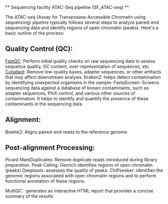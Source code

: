 ** Sequencing facility ATAC-Seq pipeline (SF_ATAC-seq) **

The ATAC-seq (Assay for Transposase-Accessible Chromatin using sequencing) pipeline typically follows several steps to analyze paired-end sequencing data and identify regions of open chromatin (peaks). Here's a basic outline of the process:

## Quality Control (QC):

[FastQC](https://www.bioinformatics.babraham.ac.uk/projects/fastqc/): Perform initial quality checks on raw sequencing data to assess sequence quality, GC content, over-representation of sequences, etc.
[Cutadapt](https://cutadapt.readthedocs.io/en/stable/): Remove low-quality bases, adapter sequences, or other artifacts that may affect downstream analysis.
Kraken2: Helps detect contamination by identifying unexpected organisms in the sample.
FastqScreen: Screens sequencing data against a database of known contaminants, such as adapter sequences, PhiX control, and various other sources of contamination. It helps to identify and quantify the presence of these contaminants in the sequencing data.

## Alignment:

Bowtie2: Aligns paired-end reads to the reference genome.

## Post-alignment Processing:

Picard MarkDuplicates: Remove duplicate reads introduced during library preparation. 
Peak Calling: Genrich identifies regions of open chromatin (peaks) 
Deeptools: assesses the quality of peaks.
ChIPseeker: identifies the genomic regions associated with open chromatin regions and to perform functional annotation of these regions.

MultiQC : generates an interactive HTML report that provides a concise summary of the results


